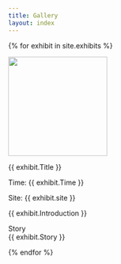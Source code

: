 ```yaml
---
title: Gallery
layout: index
---
```


<div id=exhibit>

{% for exhibit in site.exhibits %}

  <div id = "grid_cell">
    <img src="{{ exhibit.Index_image_url }}" width=200px height=200px>
    <p> {{ exhibit.Title }} </p>
    <p> Time: {{ exhibit.Time }} </p> <p> Site: {{ exhibit.site }}  </p>
    <p> {{ exhibit.Introduction }} </p>
    <p> Story <br> {{ exhibit.Story }} <br> </p>
 </div>

{% endfor %}

</div>
